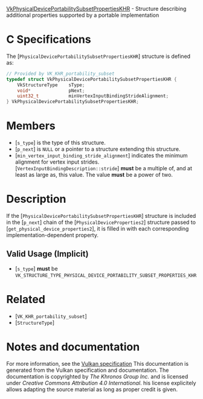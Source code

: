 [VkPhysicalDevicePortabilitySubsetPropertiesKHR](https://www.khronos.org/registry/vulkan/specs/1.3-extensions/man/html/VkPhysicalDevicePortabilitySubsetPropertiesKHR.html) - Structure describing additional properties supported by a portable implementation

# C Specifications
The [`PhysicalDevicePortabilitySubsetPropertiesKHR`] structure is
defined as:
```c
// Provided by VK_KHR_portability_subset
typedef struct VkPhysicalDevicePortabilitySubsetPropertiesKHR {
    VkStructureType    sType;
    void*              pNext;
    uint32_t           minVertexInputBindingStrideAlignment;
} VkPhysicalDevicePortabilitySubsetPropertiesKHR;
```

# Members
- [`s_type`] is the type of this structure.
- [`p_next`] is `NULL` or a pointer to a structure extending this structure.
- [`min_vertex_input_binding_stride_alignment`] indicates the minimum alignment for vertex input strides. [`VertexInputBindingDescription::stride`] **must**  be a multiple of, and at least as large as, this value. The value  **must**  be a power of two.

# Description
If the [`PhysicalDevicePortabilitySubsetPropertiesKHR`] structure is included in the [`p_next`] chain of the
[`PhysicalDeviceProperties2`] structure passed to
[`get_physical_device_properties2`], it is filled in with each
corresponding implementation-dependent property.
## Valid Usage (Implicit)
-  [`s_type`] **must**  be `VK_STRUCTURE_TYPE_PHYSICAL_DEVICE_PORTABILITY_SUBSET_PROPERTIES_KHR`

# Related
- [`VK_KHR_portability_subset`]
- [`StructureType`]

# Notes and documentation
For more information, see the [Vulkan specification](https://www.khronos.org/registry/vulkan/specs/1.3-extensions/html/vkspec.html)
This documentation is generated from the Vulkan specification and documentation.
The documentation is copyrighted by *The Khronos Group Inc.* and is licensed under *Creative Commons Attribution 4.0 International*.
his license explicitely allows adapting the source material as long as proper credit is given.
        